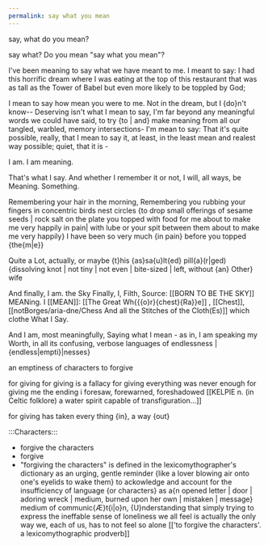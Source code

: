 ```yaml
---
permalink: say what you mean
---
```


say, what do you mean?

say what?
Do you mean "say what you mean"?

I've been meaning to say what we have meant to me.
I meant to say: I had this horrific dream where I was eating at the top of this restaurant that was as tall as the Tower of Babel but even more likely to be toppled by God; 

I mean to say how mean you were to me. Not in the dream, but I {do}n't know-- 
Deserving isn't what I mean to say, I'm far beyond any meaningful words we could have said, to try {to | and} make meaning from all our tangled, warbled, memory intersections-
I'm mean to say:
That it's quite possible, really, that I mean to say it, at least, in the least mean and realest way possible; quiet, that it is - 

I am. I am meaning. 

That's what I say. 
And whether I remember it or not, I will, all ways, be Meaning. 
Something.  

Remembering your hair in the morning,
Remembering you rubbing your fingers in concentric birds nest circles {to drop small offerings of sesame seeds | rock salt on the plate you topped with food for me about to make me very happily in pain| with lube or your spit between them about to make me very happily} I have been so very much {in pain} before you topped {the{m|e}}


Quite a Lot, actually, 
or maybe {t}his {as}sa{u}lt{ed} pill{a}(r|ged) {dissolving knot | not tiny | not even | bite-sized | left, without {an} Other} wife 

And finally, I am. 
the Sky
Finally, I, Filth, Source: [[BORN TO BE THE SKY]] MEANing. I [[MEAN]]: [[The Great Wh{{{o}r}{chest}{Ra}}e]] , [[Chest]], [[notBorges/aria-dne/Chess And all the Stitches of the Cloth(Es)]] which clothe
What I Say. 

And I am, most meaningfully, 
Saying what I mean - as in, 
I am speaking my Worth, in all its confusing, verbose languages 
of endlessness | {endless|empti}|nesses}

an emptiness of characters to forgive  


for giving 
for giving is a fallacy 
for giving everything was never enough 
for giving me the ending i foresaw, forewarned, foreshadowed [[KELPIE n. (in Celtic folklore) a water spirit capable of transfiguration…]]

for giving has taken every thing
{in},
a way 
{out}


:::Characters:::
- forgive the characters
 - forgive 
 - "forgiving the characters" is defined in the lexicomythographer's dictionary as an urging, gentle reminder {like a lover blowing air onto one's eyelids to wake them} to ackowledge and account for the insufficiency of language {or characters} as a{n opened letter | door | adoring wreck | medium, burned upon her own | mistaken | message} medium of communic{Æ}t{i|o}n, {U}nderstanding that simply trying to express the ineffable sense of loneliness we all feel is actually the only way we, each of us, has to not feel so alone [['to forgive the characters'. a lexicomythographic prodverb]]